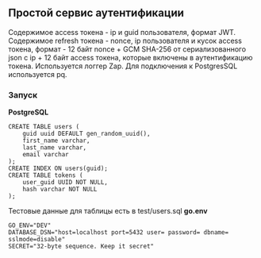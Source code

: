 ## Простой сервис аутентификации
Содержимое access токена - ip и guid пользователя, формат JWT.
Содержимое refresh токена - nonce, ip пользователя и кусок access токена,
формат - 12 байт nonce + GCM SHA-256 от сериализованного json с ip + 12 байт access токена, которые включены в аутентификацию токена.
Используется логгер Zap. Для подключения к PostgresSQL используется pq.
### Запуск
**PostgreSQL**

    CREATE TABLE users (
        guid uuid DEFAULT gen_random_uuid(),
        first_name varchar,
        last_name varchar,
        email varchar
    );
    CREATE INDEX ON users(guid);
    CREATE TABLE tokens (
        user_guid UUID NOT NULL,
        hash varchar NOT NULL
    );
   Тестовые данные для таблицы есть в test/users.sql
**go.env**

    GO_ENV="DEV"
    DATABASE_DSN="host=localhost port=5432 user= password= dbname= sslmode=disable"
    SECRET="32-byte sequence. Keep it secret"